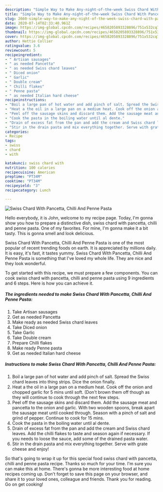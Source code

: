 ```yaml
---
description: "Simple Way to Make Any-night-of-the-week Swiss Chard With Pancetta, Chilli And Penne Pasta"
title: "Simple Way to Make Any-night-of-the-week Swiss Chard With Pancetta, Chilli And Penne Pasta"
slug: 2660-simple-way-to-make-any-night-of-the-week-swiss-chard-with-pancetta-chilli-and-penne-pasta
date: 2020-07-14T02:33:40.961Z
image: https://img-global.cpcdn.com/recipes/4658205893328896/751x532cq70/swiss-chard-with-pancetta-chilli-and-penne-pasta-recipe-main-photo.jpg
thumbnail: https://img-global.cpcdn.com/recipes/4658205893328896/751x532cq70/swiss-chard-with-pancetta-chilli-and-penne-pasta-recipe-main-photo.jpg
cover: https://img-global.cpcdn.com/recipes/4658205893328896/751x532cq70/swiss-chard-with-pancetta-chilli-and-penne-pasta-recipe-main-photo.jpg
author: Hettie Collier
ratingvalue: 3.6
reviewcount: 5
recipeingredient:
- " Artisan sausages"
- " as needed Pancetta"
- " as needed Swiss chard leaves"
- " Diced onion"
- " Garlic"
- " Double cream"
- " Chilli flakes"
- " Penne pasta"
- " as needed Italian hard cheese"
recipeinstructions:
- "Boil a large pan of hot water and add pinch of salt. Spread the Swiss chard leaves into thing strips. Dice the onion finally."
- "Heat a the oil in a large pan on a medium heat. Cook off the onion and chopped garlic for 5 mins until soft. (Don&#39;t brown them off though as they will continue to cook through the next few steps."
- "Peel off the sausage skins and discard them. Add the sausage meat and pancetta to the onion and garlic. With two wooden spoons, break apart the sausage meat until cooked through. Season with a pinch of salt and grind of pepper. Continue to cook for 15 mins."
- "Cook the pasta in the boiling water until al dente."
- "Drain of excess fat from the pan and add the cream and Swiss chard leaves. Add the chilli flakes to taste and season again if necessary. If you needs to loose the sauce, add some of the drained pasta water."
- "Stir in the drain pasta and mix everything together. Serve with grate cheese and enjoy!"
categories:
- Recipe
tags:
- swiss
- chard
- with

katakunci: swiss chard with 
nutrition: 100 calories
recipecuisine: American
preptime: "PT34M"
cooktime: "PT34M"
recipeyield: "3"
recipecategory: Lunch

---
```



![Swiss Chard With Pancetta, Chilli And Penne Pasta](https://img-global.cpcdn.com/recipes/4658205893328896/751x532cq70/swiss-chard-with-pancetta-chilli-and-penne-pasta-recipe-main-photo.jpg)

Hello everybody, it is John, welcome to my recipe page. Today, I'm gonna show you how to prepare a distinctive dish, swiss chard with pancetta, chilli and penne pasta. One of my favorites. For mine, I'm gonna make it a bit tasty. This is gonna smell and look delicious.



Swiss Chard With Pancetta, Chilli And Penne Pasta is one of the most popular of recent trending foods on earth. It is appreciated by millions daily. It is easy, it's fast, it tastes yummy. Swiss Chard With Pancetta, Chilli And Penne Pasta is something that I've loved my whole life. They are nice and they look wonderful.


To get started with this recipe, we must prepare a few components. You can cook swiss chard with pancetta, chilli and penne pasta using 9 ingredients and 6 steps. Here is how you can achieve it.

<!--inarticleads1-->

##### The ingredients needed to make Swiss Chard With Pancetta, Chilli And Penne Pasta:

1. Take  Artisan sausages
1. Get  as needed Pancetta
1. Make ready  as needed Swiss chard leaves
1. Take  Diced onion
1. Take  Garlic
1. Take  Double cream
1. Prepare  Chilli flakes
1. Make ready  Penne pasta
1. Get  as needed Italian hard cheese




<!--inarticleads2-->

##### Instructions to make Swiss Chard With Pancetta, Chilli And Penne Pasta:

1. Boil a large pan of hot water and add pinch of salt. Spread the Swiss chard leaves into thing strips. Dice the onion finally.
1. Heat a the oil in a large pan on a medium heat. Cook off the onion and chopped garlic for 5 mins until soft. (Don&#39;t brown them off though as they will continue to cook through the next few steps.
1. Peel off the sausage skins and discard them. Add the sausage meat and pancetta to the onion and garlic. With two wooden spoons, break apart the sausage meat until cooked through. Season with a pinch of salt and grind of pepper. Continue to cook for 15 mins.
1. Cook the pasta in the boiling water until al dente.
1. Drain of excess fat from the pan and add the cream and Swiss chard leaves. Add the chilli flakes to taste and season again if necessary. If you needs to loose the sauce, add some of the drained pasta water.
1. Stir in the drain pasta and mix everything together. Serve with grate cheese and enjoy!




So that's going to wrap it up for this special food swiss chard with pancetta, chilli and penne pasta recipe. Thanks so much for your time. I'm sure you can make this at home. There's gonna be more interesting food at home recipes coming up. Don't forget to save this page on your browser, and share it to your loved ones, colleague and friends. Thank you for reading. Go on get cooking!
